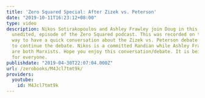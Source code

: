 ```yaml
---
title: 'Zero Squared Special: After Zizek vs. Peterson'
date: "2019-10-11T16:23:12+08:00"
type: video
description: Nikos Sotirakopoulos and Ashley Frawley join Doug in this special, mostly
  unedited, episode of the Zero Squared podcast. This was recorded on the fly as a
  way to have a quick conversation about the Zizek vs. Peterson debate and, as a way
  to continue the debate. Nikos is a committed Randian while Ashley Frawley and Doug
  are both Marxists. Hope you enjoy this conversation/debate. It is being released
  for everyone.
publishdate: "2019-04-30T22:07:04.000Z"
url: /zerobooks/M4Jcl7tmt9k/
providers:
  youtube:
    id: M4Jcl7tmt9k
---
```

